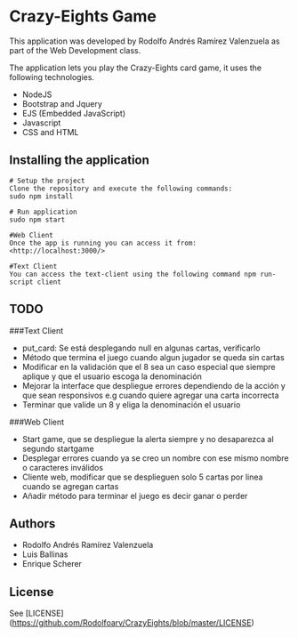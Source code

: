 # Crazy-Eights Game

This application was developed by Rodolfo Andrés Ramírez Valenzuela
as part of the Web Development class.

The application lets you play the Crazy-Eights card game, it uses the following technologies.

+ NodeJS
+ Bootstrap and Jquery
+ EJS (Embedded JavaScript)
+ Javascript
+ CSS and HTML

## Installing the application
    # Setup the project
    Clone the repository and execute the following commands:
    sudo npm install

    # Run application
    sudo npm start

    #Web Client
    Once the app is running you can access it from: <http://localhost:3000/>

    #Text Client
    You can access the text-client using the following command npm run-script client

## TODO

###Text Client
+ put_card: Se está desplegando null en algunas cartas, verificarlo
+ Método que termina el juego cuando algun jugador se queda sin cartas
+ Modificar en la validación que el 8 sea un caso especial que siempre aplique y que el usuario escoga la denominación
+ Mejorar la interface que despliegue errores dependiendo de la acción y que sean responsivos e.g cuando quiere agregar una carta incorrecta
+ Terminar que valide un 8 y eliga la denominación el usuario

###Web Client
+ Start game, que se despliegue la alerta siempre y no desaparezca al segundo startgame
+ Desplegar errores cuando ya se creo un nombre con ese mismo nombre o caracteres inválidos
+ Cliente web, modificar que se desplieguen solo 5 cartas por linea cuando se agregan cartas
+ Añadir método para terminar el juego es decir ganar o perder




## Authors

- Rodolfo Andrés Ramírez Valenzuela
- Luis Ballinas
- Enrique Scherer

## License

See [LICENSE] (https://github.com/Rodolfoarv/CrazyEights/blob/master/LICENSE)

